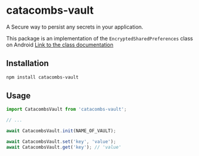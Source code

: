 # catacombs-vault

A Secure way to persist any secrets in your application.

This package is an implementation of the `EncryptedSharedPreferences` class on Android [Link to the class documentation](https://developer.android.com/reference/androidx/security/crypto/EncryptedSharedPreferences)

## Installation

```sh
npm install catacombs-vault
```

## Usage

```js
import CatacombsVault from 'catacombs-vault';

// ...

await CatacombsVault.init(NAME_OF_VAULT);

await CatacombsVault.set('key', 'value');
await CatacombsVault.get('key'); // 'value'
```